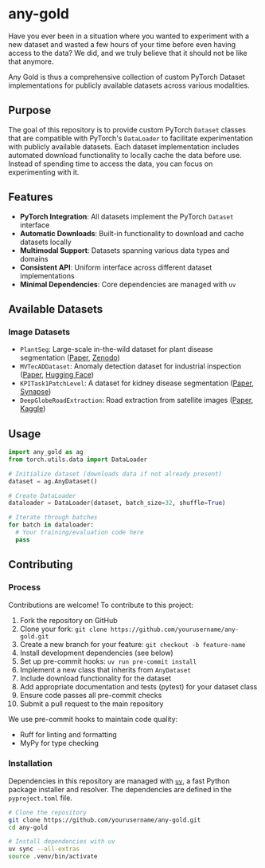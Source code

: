 # any-gold

Have you ever been in a situation where you wanted to experiment with a new dataset and wasted a few hours
of your time before even having access to the data? We did, and we truly believe that it should not be like that anymore.

Any Gold is thus a comprehensive collection of custom PyTorch Dataset implementations for
publicly available datasets across various modalities.

## Purpose

The goal of this repository is to provide custom PyTorch `Dataset` classes
that are compatible with PyTorch's `DataLoader` to facilitate experimentation
with publicly available datasets. Each dataset implementation includes
automated download functionality to locally cache the data before use. Instead of spending time to access the data,
you can focus on experimenting with it.

## Features

- **PyTorch Integration**: All datasets implement the PyTorch `Dataset` interface
- **Automatic Downloads**: Built-in functionality to download and cache datasets
  locally
- **Multimodal Support**: Datasets spanning various data types and domains
- **Consistent API**: Uniform interface across different dataset implementations
- **Minimal Dependencies**: Core dependencies are managed with `uv`

## Available Datasets

### Image Datasets

- `PlantSeg`: Large-scale in-the-wild dataset for plant disease segmentation ([Paper](https://arxiv.org/abs/2409.04038), [Zenodo](https://zenodo.org/records/14935094))
- `MVTecADDataset`: Anomaly detection dataset for industrial inspection ([Paper](https://link.springer.com/content/pdf/10.1007/s11263-020-01400-4.pdf), [Hugging Face](https://huggingface.co/datasets/TheoM55/mvtec_all_objects_split))
- `KPITask1PatchLevel`: A dataset for kidney disease segmentation ([Paper](https://arxiv.org/pdf/2502.07288), [Synapse](https://www.synapse.org/Synapse:syn63688309))
- `DeepGlobeRoadExtraction`: Road extraction from satellite images ([Paper](https://arxiv.org/pdf/1805.06561), [Kaggle](https://www.kaggle.com/datasets/balraj98/deepglobe-road-extraction-dataset))

## Usage

```python
import any_gold as ag
from torch.utils.data import DataLoader

# Initialize dataset (downloads data if not already present)
dataset = ag.AnyDataset()

# Create DataLoader
dataloader = DataLoader(dataset, batch_size=32, shuffle=True)

# Iterate through batches
for batch in dataloader:
  # Your training/evaluation code here
  pass
```

## Contributing

### Process

Contributions are welcome! To contribute to this project:

1. Fork the repository on GitHub
2. Clone your fork: `git clone https://github.com/yourusername/any-gold.git`
3. Create a new branch for your feature: `git checkout -b feature-name`
4. Install development dependencies (see below)
5. Set up pre-commit hooks: `uv run pre-commit install`
6. Implement a new class that inherits from `AnyDataset`
7. Include download functionality for the dataset
8. Add appropriate documentation and tests (pytest) for your dataset class
9. Ensure code passes all pre-commit checks
10. Submit a pull request to the main repository

We use pre-commit hooks to maintain code quality:
- Ruff for linting and formatting
- MyPy for type checking


### Installation

Dependencies in this repository are managed with [`uv`](https://github.com/astral-sh/uv),
a fast Python package installer and resolver. The dependencies are defined in the
`pyproject.toml` file.

```bash
# Clone the repository
git clone https://github.com/yourusername/any-gold.git
cd any-gold

# Install dependencies with uv
uv sync --all-extras
source .venv/bin/activate
```
